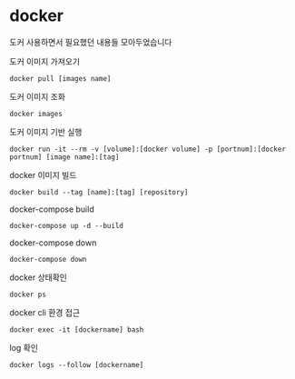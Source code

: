 # docker

도커 사용하면서 필요했던 내용들 모아두었습니다

도커 이미지 가져오기

    docker pull [images name]

도커 이미지 조화

    docker images

도커 이미지 기반 실행

    docker run -it --rm -v [volume]:[docker volume] -p [portnum]:[docker portnum] [image name]:[tag]

docker 이미지 빌드

    docker build --tag [name]:[tag] [repository]

docker-compose build

    docker-compose up -d --build
    
docker-compose down

    docker-compose down

docker 상태확인

    docker ps

docker cli 환경 접근

    docker exec -it [dockername] bash
    
log 확인

    docker logs --follow [dockername]
